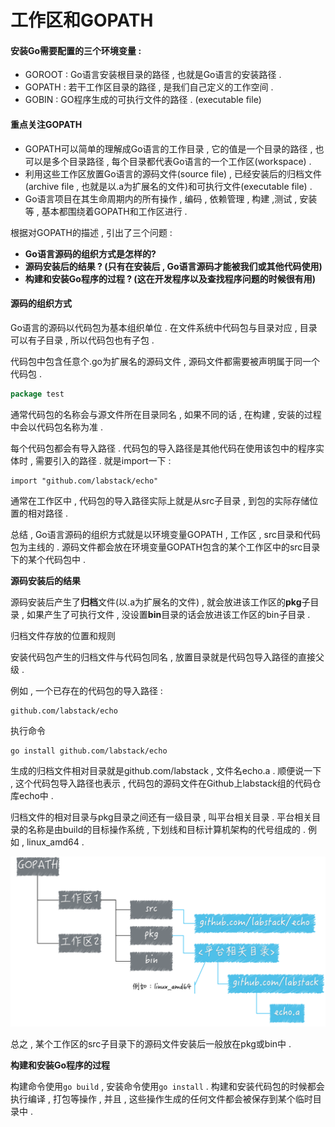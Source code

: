# 工作区和GOPATH

#### 安装Go需要配置的三个环境变量 :

* GOROOT : Go语言安装根目录的路径 , 也就是Go语言的安装路径 .
* GOPATH : 若干工作区目录的路径 , 是我们自己定义的工作空间 .
* GOBIN : GO程序生成的可执行文件的路径 . \(executable file\)

#### 重点关注GOPATH

* GOPATH可以简单的理解成Go语言的工作目录 , 它的值是一个目录的路径 , 也可以是多个目录路径 , 每个目录都代表Go语言的一个工作区\(workspace\) .
* 利用这些工作区放置Go语言的源码文件\(source file\) , 已经安装后的归档文件\(archive file , 也就是以.a为扩展名的文件\)和可执行文件\(executable file\) .
* Go语言项目在其生命周期内的所有操作 , 编码 , 依赖管理 , 构建 ,测试 , 安装等 , 基本都围绕着GOPATH和工作区进行 .

根据对GOPATH的描述 , 引出了三个问题 :

* **Go语言源码的组织方式是怎样的?**
* **源码安装后的结果 ? \(只有在安装后 , Go语言源码才能被我们或其他代码使用\)**
* **构建和安装Go程序的过程 ? \(这在开发程序以及查找程序问题的时候很有用\)**

#### **源码的组织方式**

Go语言的源码以代码包为基本组织单位 . 在文件系统中代码包与目录对应 , 目录可以有子目录 , 所以代码包也有子包 .

代码包中包含任意个.go为扩展名的源码文件 , 源码文件都需要被声明属于同一个代码包 .

```go
package test
```

通常代码包的名称会与源文件所在目录同名 , 如果不同的话 , 在构建 , 安装的过程中会以代码包名称为准 .

每个代码包都会有导入路径 . 代码包的导入路径是其他代码在使用该包中的程序实体时 , 需要引入的路径 . 就是import一下 :

```
import "github.com/labstack/echo"
```

通常在工作区中 , 代码包的导入路径实际上就是从src子目录 , 到包的实际存储位置的相对路径 .

总结 , Go语言源码的组织方式就是以环境变量GOPATH , 工作区 , src目录和代码包为主线的 . 源码文件都会放在环境变量GOPATH包含的某个工作区中的src目录下的某个代码包中 .

**源码安装后的结果**

源码安装后产生了**归档**文件\(以.a为扩展名的文件\) , 就会放进该工作区的**pkg**子目录 , 如果产生了可执行文件 , 没设置**bin**目录的话会放进该工作区的bin子目录 .

归档文件存放的位置和规则

安装代码包产生的归档文件与代码包同名 , 放置目录就是代码包导入路径的直接父级 .

例如 , 一个已存在的代码包的导入路径 :

```
github.com/labstack/echo
```

执行命令

```
go install github.com/labstack/echo
```

生成的归档文件相对目录就是github.com/labstack , 文件名echo.a . 顺便说一下 , 这个代码包导入路径也表示 , 代码包的源码文件在Github上labstack组的代码仓库echo中 .

归档文件的相对目录与pkg目录之间还有一级目录 , 叫平台相关目录 . 平台相关目录的名称是由build的目标操作系统 , 下划线和目标计算机架构的代号组成的 . 例如 , linux\_amd64 .

![](/assets/guidangwenjian.png)

总之 , 某个工作区的src子目录下的源码文件安装后一般放在pkg或bin中 .

**构建和安装Go程序的过程**

构建命令使用`go build` , 安装命令使用`go install` . 构建和安装代码包的时候都会执行编译 , 打包等操作 , 并且 , 这些操作生成的任何文件都会被保存到某个临时目录中 .

